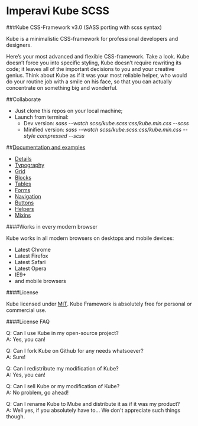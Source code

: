 Imperavi Kube SCSS
==================

###Kube CSS-Framework v3.0 (SASS porting with scss syntax)

Kube is a minimalistic CSS-framework for professional developers and designers.

Here’s your most advanced and flexible CSS-framework. Take a look. Kube doesn’t force you into specific styling, Kube doesn’t require rewriting its code; it leaves all of the important decisions to you and your creative genius. Think about Kube as if it was your most reliable helper, who would do your routine job with a smile on his face, so that you can actually concentrate on something big and wonderful.

##Collaborate

- Just clone this repos on your local machine;
- Launch from terminal:
    - Dev version: *sass --watch scss/kube.scss:css/kube.min.css --scss*
    - Minified version: *sass --watch scss/kube.scss:css/kube.min.css --style compressed --scss*


##[Documentation and examples](http://imperavi.com/kube/)

- [Details](http://imperavi.com/kube/)
- [Typography](http://imperavi.com/kube/typography/)
- [Grid](http://imperavi.com/kube/grid/)
- [Blocks](http://imperavi.com/kube/blocks/)
- [Tables](http://imperavi.com/kube/tables/)
- [Forms](http://imperavi.com/kube/forms/)
- [Navigation](http://imperavi.com/kube/navigation/)
- [Buttons](http://imperavi.com/kube/buttons/)
- [Helpers](http://imperavi.com/kube/helpers/)
- [Mixins](http://imperavi.com/kube/mixins/)

####Works in every modern browser

Kube works in all modern browsers on desktops and mobile devices:

- Latest Chrome
- Latest Firefox
- Latest Safari
- Latest Opera
- IE9+
- and mobile browsers

####License

Kube licensed under [MIT](http://opensource.org/licenses/MIT). Kube Framework is absolutely free for personal or commercial use.

####License FAQ

Q: Can I use Kube in my open-source project?<br>
A: Yes, you can!

Q: Can I fork Kube on Github for any needs whatsoever?<br>
A: Sure!

Q: Can I redistribute my modification of Kube?<br>
A: Yes, you can!

Q: Can I sell Kube or my modification of Kube?<br>
A: No problem, go ahead!

Q: Can I rename Kube to Mube and distribute it as if it was my product?<br>
A: Well yes, if you absolutely have to… We don't appreciate such things though.
